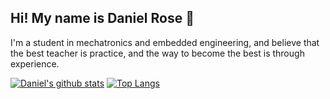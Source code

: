 Hi! My name is Daniel Rose :wave:
-----
I'm a student in mechatronics and embedded engineering, and believe that the best teacher is practice, and the way to become the best is through experience.

[![Daniel's github stats](https://github-readme-stats.vercel.app/api?username=thecatster&count_private=true&show_icons=true&theme=onedark)](https://github.com/anuraghazra/github-readme-stats)
[![Top Langs](https://github-readme-stats.vercel.app/api/top-langs/?username=thecatster&layout=compact&theme=onedark)](https://github.com/anuraghazra/github-readme-stats)

